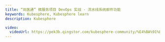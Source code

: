 ```yaml
---
title: “尚医通” 微服务项目 DevOps 实战 - 流水线系统邮件功能
keywords: Kubesphere, Kubesphere learn
description: Kubesphere

video:
  videoUrl: https://pek3b.qingstor.com/kubesphere-community/%E4%BA%91%E5%8E%9F%E7%94%9F%E5%AE%9E%E6%88%98/124%E3%80%81devops-%E5%8F%AF%E8%A7%86%E5%8C%96Pipeline-%E7%AC%AC%E5%85%AD%E6%AD%A5-%E7%B3%BB%E7%BB%9F%E9%82%AE%E4%BB%B6%E5%8A%9F%E8%83%BD.mp4
---
```

